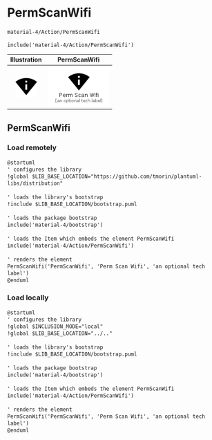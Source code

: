 # PermScanWifi


```text
material-4/Action/PermScanWifi
```

```text
include('material-4/Action/PermScanWifi')
```



| Illustration | PermScanWifi |
| :---: | :---: |
| ![illustration for Illustration](../../material-4/Action/PermScanWifi.png) | ![illustration for PermScanWifi](../../material-4/Action/PermScanWifi.Local.png) |




## PermScanWifi

### Load remotely
```plantuml
@startuml
' configures the library
!global $LIB_BASE_LOCATION="https://github.com/tmorin/plantuml-libs/distribution"

' loads the library's bootstrap
!include $LIB_BASE_LOCATION/bootstrap.puml

' loads the package bootstrap
include('material-4/bootstrap')

' loads the Item which embeds the element PermScanWifi
include('material-4/Action/PermScanWifi')

' renders the element
PermScanWifi('PermScanWifi', 'Perm Scan Wifi', 'an optional tech label')
@enduml
```

### Load locally
```plantuml
@startuml
' configures the library
!global $INCLUSION_MODE="local"
!global $LIB_BASE_LOCATION="../.."

' loads the library's bootstrap
!include $LIB_BASE_LOCATION/bootstrap.puml

' loads the package bootstrap
include('material-4/bootstrap')

' loads the Item which embeds the element PermScanWifi
include('material-4/Action/PermScanWifi')

' renders the element
PermScanWifi('PermScanWifi', 'Perm Scan Wifi', 'an optional tech label')
@enduml
```

